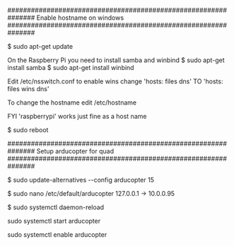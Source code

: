 ###############################################################
Enable hostname on windows
###############################################################

$ sudo apt-get update

On the Raspberry Pi you need to install samba and winbind
$ sudo apt-get install samba
$ sudo apt-get install winbind

Edit /etc/nsswitch.conf to enable wins
change 'hosts: files dns' TO 'hosts: files wins dns'

To change the hostname
edit /etc/hostname

FYI 'raspberrypi' works just fine as a host name

$ sudo reboot

###############################################################
Setup arducopter for quad
###############################################################

$ sudo update-alternatives --config arducopter
15

$ sudo nano /etc/default/arducopter 
127.0.0.1 -> 10.0.0.95

$ sudo systemctl daemon-reload

sudo systemctl start arducopter

sudo systemctl enable arducopter